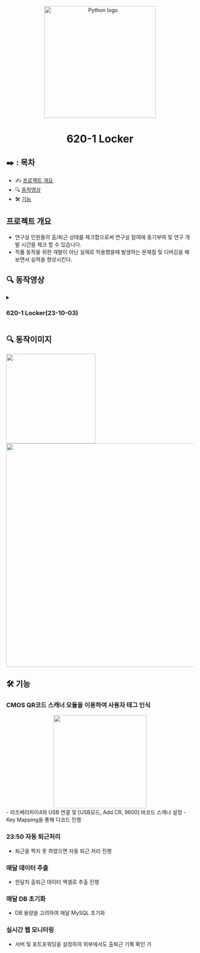 <div align="center">
    <img width="300" alt="Python logo" src="https://www.python.org/static/community_logos/python-logo.png">
</div>

<div align="center">
    <h1>  620-1 Locker </h1>
</div>

## ✒️ : 목차
- ✍️ [프로젝트 개요](#프로젝트-개요)
- 🔍 [동작영상](#-동작영상)
- 🛠 [기능](#-기능)


## 프로젝트 개요

- 연구실 인원들의 출/퇴근 상태를 체크함으로써 연구실 참여에 동기부여 및 연구 개발 시간을 체크 할 수 있습니다.
- 작품 동작을 위한 개발이 아닌 실제로 적용했을때 발생하는 문제점 및 디버깅을 해보면서 실력을 향상시킨다.

## **🔍 동작영상**

<details>
    <summary><h3>620-1 Locker(23-10-03)</summary>
    <div align="center">
        <img src="https://github.com/KIM2C1/620-1-Locker/assets/119794073/4c55144f-d59b-4873-8611-ca4dd18d5310">
    </div>
</details>

## **🔍 동작이미지**
<div align="left">
        <img width="240" src="https://github.com/KIM2C1/620-1-Locker/assets/119794073/7fcc2a29-b18a-4236-ae80-4b40be93b79f">
        <img width="600" src="https://github.com/KIM2C1/620-1-Locker/assets/119794073/cf997f03-c14b-49e4-b2c4-775630813cb2">

## **🛠 기능**

### CMOS QR코드 스캐너 모듈을 이용하여 사용자 태그 인식
<div align="center">
        <img width="250" src="https://github.com/KIM2C1/620-1-Locker/assets/119794073/ae5b9e9b-badb-4e6e-a8d6-fd2de058709d">
</div>
 - 라즈베리파이4와 USB 연결 및 [USB모드, Add CR, 9600] 바코드 스캐너 설정
 - Key Mapping을 통해 디코드 진행

### 23:50 자동 퇴근처리
 - 퇴근을 찍지 못 하였으면 자동 퇴근 처리 진행

### 매달 데이터 추출
 - 한달치 출퇴근 데이터 엑셀로 추출 진행

### 매달 DB 초기화
 - DB 용량을 고려하여 매달 MySQL 초기화

### 실시간 웹 모니터링
 - 서버 및 포트포워딩을 설정하여 외부에서도 출퇴근 기록 확인 가

